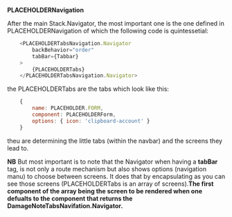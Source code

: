 **PLACEHOLDERNavigation**

After the main Stack.Navigator, the most important one is the one defined in PLACEHOLDERNavigation of which the following code is quintessetial:

```js
    <PLACEHOLDERTabsNavigation.Navigator
        backBehavior="order"
        tabBar={Tabbar}
    >
        {PLACEHOLDERTabs}
    </PLACEHOLDERTabsNavigation.Navigator>
```

the PLACEHOLDERTabs are the tabs which look like this:

```js
    {
        name: PLACEHOLDER.FORM,
        component: PLACEHOLDERForm,
        options: { icon: 'clipboard-account' }
    }
```
theu are determining the little tabs (within the navbar) and the screens they lead to.

**NB** But most important is to note that the Navigator when having a **tabBar** tag, is not only a route mechanism but also shows options (navigation manu) to choose between screens. It does that by encapsulating as you can see those screens (PLACEHOLDERTabs is an array of screens).**The first component of the array being the screen to be rendered when one defualts to the component that returns the DamageNoteTabsNavifation.Navigator.**